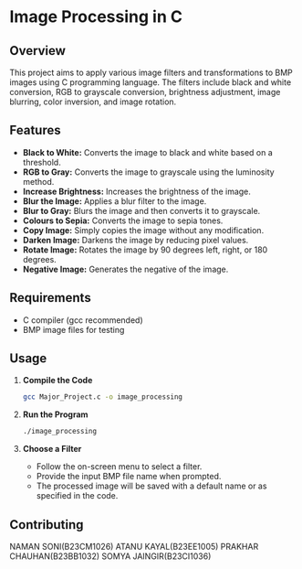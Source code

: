 # Image Processing in C

## Overview

This project aims to apply various image filters and transformations to BMP images using C programming language. The filters include black and white conversion, RGB to grayscale conversion, brightness adjustment, image blurring, color inversion, and image rotation.

## Features

- **Black to White:** Converts the image to black and white based on a threshold.
- **RGB to Gray:** Converts the image to grayscale using the luminosity method.
- **Increase Brightness:** Increases the brightness of the image.
- **Blur the Image:** Applies a blur filter to the image.
- **Blur to Gray:** Blurs the image and then converts it to grayscale.
- **Colours to Sepia:** Converts the image to sepia tones.
- **Copy Image:** Simply copies the image without any modification.
- **Darken Image:** Darkens the image by reducing pixel values.
- **Rotate Image:** Rotates the image by 90 degrees left, right, or 180 degrees.
- **Negative Image:** Generates the negative of the image.

## Requirements

- C compiler (gcc recommended)
- BMP image files for testing

## Usage

1. **Compile the Code**
    ```bash
    gcc Major_Project.c -o image_processing
    ```

2. **Run the Program**
    ```bash
    ./image_processing
    ```

3. **Choose a Filter**
    - Follow the on-screen menu to select a filter.
    - Provide the input BMP file name when prompted.
    - The processed image will be saved with a default name or as specified in the code.

## Contributing
 NAMAN SONI(B23CM1026)
 ATANU KAYAL(B23EE1005)
 PRAKHAR CHAUHAN(B23BB1032)
 SOMYA JAINGIR(B23CI1036)
